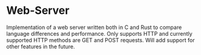 # Web-Server
Implementation of a web server written both in C and Rust to compare language differences and performance. Only supports HTTP and currently supported HTTP methods are GET and POST requests. Will add support for other features in the future.
